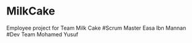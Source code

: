 # MilkCake
Employee project for Team Milk Cake
#Scrum Master
Easa Ibn Mannan
#Dev Team
Mohamed Yusuf
